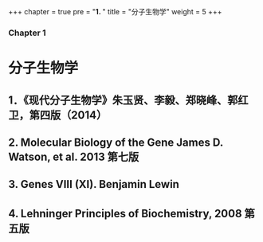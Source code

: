 +++
chapter = true
pre = "<b>1. </b>"
title = "分子生物学"
weight = 5
+++

### Chapter 1

# 分子生物学

## 1．《现代分子生物学》朱玉贤、李毅、郑晓峰、郭红卫，第四版（2014）
## 2. Molecular Biology of the Gene James D. Watson, et al. 2013 第七版
## 3. Genes VIII (XI). Benjamin Lewin
## 4. Lehninger Principles of Biochemistry, 2008 第五版

